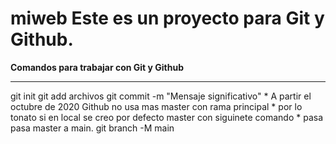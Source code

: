 # miweb Este es un proyecto para Git y Github.
**Comandos para trabajar con Git y Github**
<hr>
git init  
git add archivos  
git commit -m "Mensaje significativo"  
* A partir el octubre de 2020 Github no usa mas master con rama principal
* por lo tonato si en local se creo por defecto master con siguinete comando 
* pasa pasa master a main.
git branch -M main